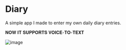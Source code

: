 # Diary
A simple app I made to enter my own daily diary entries.

𝐍𝐎𝐖 𝐈𝐓 𝐒𝐔𝐏𝐏𝐎𝐑𝐓𝐒 𝐕𝐎𝐈𝐂𝐄-𝐓𝐎-𝐓𝐄𝐗𝐓

![image](https://github.com/Ron-Caster/Diary/assets/56224323/5723fe70-f782-41da-9681-7bbed1cde2e9)
